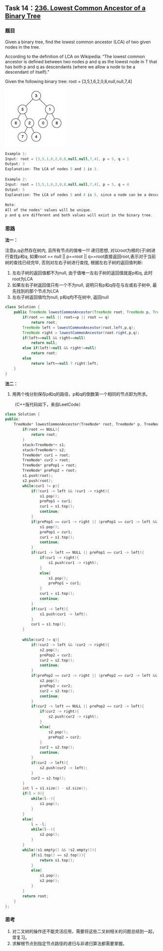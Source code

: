 ## Task 14：[236. Lowest Common Ancestor of a Binary Tree](https://leetcode-cn.com/problems/lowest-common-ancestor-of-a-binary-tree/)

### 题目

Given a binary tree, find the lowest common ancestor (LCA) of two given nodes in the tree.

According to the definition of LCA on Wikipedia: “The lowest common ancestor is defined between two nodes p and q as the lowest node in T that has both p and q as descendants (where we allow a node to be a descendant of itself).”

Given the following binary tree:  root = [3,5,1,6,2,0,8,null,null,7,4]

![](images/task14.png)

```java
Example 1:
Input: root = [3,5,1,6,2,0,8,null,null,7,4], p = 5, q = 1
Output: 3
Explanation: The LCA of nodes 5 and 1 is 3.

Example 2:
Input: root = [3,5,1,6,2,0,8,null,null,7,4], p = 5, q = 4
Output: 5
Explanation: The LCA of nodes 5 and 4 is 5, since a node can be a descendant of itself according to the LCA definition.
 
Note:
All of the nodes' values will be unique.
p and q are different and both values will exist in the binary tree.
```

### 思路

**法一：**

注意p,q必然存在树内, 且所有节点的值唯一!!!
递归思想, 对以root为根的(子)树进行查找p和q, 如果root == null || p==root || q==root直接返回root,表示对于当前树的查找已经完毕, 否则对左右子树进行查找, 根据左右子树的返回值判断:

1. 左右子树的返回值都不为null, 由于值唯一左右子树的返回值就是p和q, 此时root为LCA
2.  如果左右子树返回值只有一个不为null, 说明只有p和q存在与左或右子树中, 最先找到的那个节点为LCA
3.  左右子树返回值均为null, p和q均不在树中, 返回null

```java
class Solution {
    public TreeNode lowestCommonAncestor(TreeNode root, TreeNode p, TreeNode q) {
        if(root == null || root==p || root == q)
            return root;
        TreeNode left = lowestCommonAncestor(root.left,p,q);
        TreeNode right = lowestCommonAncestor(root.right,p,q);
        if(left==null && right==null)
            return null;
        else if(left!=null && right!=null)
            return root;
        else 
            return left==null ? right:left;
    }
}
```



**法二：**

1. 用两个栈分别保存p和q的路径，p和q的倒数第一个相同的节点即为所求。

   （C++版代码如下，来自LeetCode）

```C++
class Solution {
public:
    TreeNode* lowestCommonAncestor(TreeNode* root, TreeNode* p, TreeNode* q) {
        if(root == NULL){
            return root;
        }
        stack<TreeNode*> s1;
        stack<TreeNode*> s2;
        TreeNode* cur1 = root;
        TreeNode* cur2 = root;
        TreeNode* prePop1 = root;
        TreeNode* prePop2 = root;
        s1.push(root);
        s2.push(root);
        while(cur1 != p){
            if(!cur1 -> left && !cur1 -> right){
                s1.pop();
                prePop1 = cur1;
                cur1 = s1.top();
                continue;
            } 
            if(prePop1 == cur1 -> right || (prePop1 == cur1 -> left && cur1 -> right == NULL)){
                s1.pop();
                prePop1 = cur1;
                cur1 = s1.top();
                continue;
            }  
            if(cur1 -> left == NULL || prePop1 == cur1 -> left){
                if(cur1 -> right){
                    s1.push(cur1 -> right);
                }
                else{
                    s1.pop();
                    prePop1 = cur1;
                }
                cur1 = s1.top();
                continue;
            }
            if(cur1 -> left){
                s1.push(cur1 -> left);
            }
            cur1 = s1.top();
        }

        while(cur2 != q){
            if(!cur2 -> left && !cur2 -> right){
                s2.pop();
                prePop2 = cur2;
                cur2 = s2.top();
                continue;
            }
            if(prePop2 == cur2 -> right || (prePop2 == cur2 -> left && cur2 -> right == NULL)){
                s2.pop();
                prePop2 = cur2;
                cur2 = s2.top();
                continue;
            }
            if(cur2 -> left == NULL || prePop2 == cur2 -> left){
                if(cur2 -> right){
                    s2.push(cur2 -> right);
                }
                else{
                    s2.pop();
                    prePop2 = cur2;
                }
                cur2 = s2.top();
                continue;
            }
            if(cur2 -> left){
                s2.push(cur2 -> left);
            }
            cur2 = s2.top();
        }      
        int l = s1.size() - s2.size();
        if(l > 0){
            while(l--){
                s1.pop();
            }
        }
        else{
            l = -l;
            while(l--){
                s2.pop();
            }
        }
        while(!s1.empty() && !s2.empty()){
            if(s1.top() == s2.top()){
                return s1.top();
            }
            else{
                s1.pop();
                s2.pop();
            }
        }
        return root;
    }
};
```

### 思考

1. 对二叉树的操作还不能灵活应用，需要将这些二叉树相关的问题总结到一起，常复习。
2. 求解根节点到指定节点路径的递归与非递归算法都需要掌握。